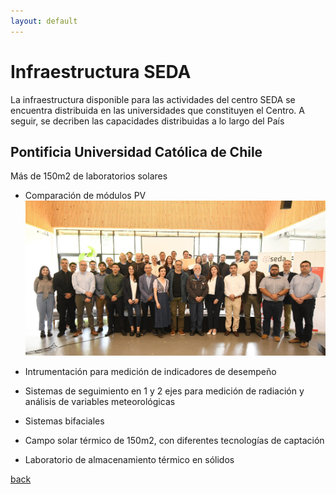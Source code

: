 ```yaml
---
layout: default
---
```


# Infraestructura SEDA

La infraestructura disponible para las actividades del centro SEDA se encuentra distribuida en las universidades que constituyen el Centro. A seguir, se decriben las capacidades distribuidas a lo largo del País

## Pontificia Universidad Católica de Chile

Más de 150m2 de laboratorios solares

* Comparación de módulos PV
![Lanzamiento](/assets/img/Lanzamiento_team.jpg)

* Intrumentación para medición de indicadores de desempeño

* Sistemas de seguimiento en 1 y 2 ejes para medición de radiación y análisis de variables meteorológicas
  
* Sistemas bifaciales
  
* Campo solar térmico de 150m2, con diferentes tecnologías de captación

* Laboratorio de almacenamiento térmico en sólidos


[back](./)
